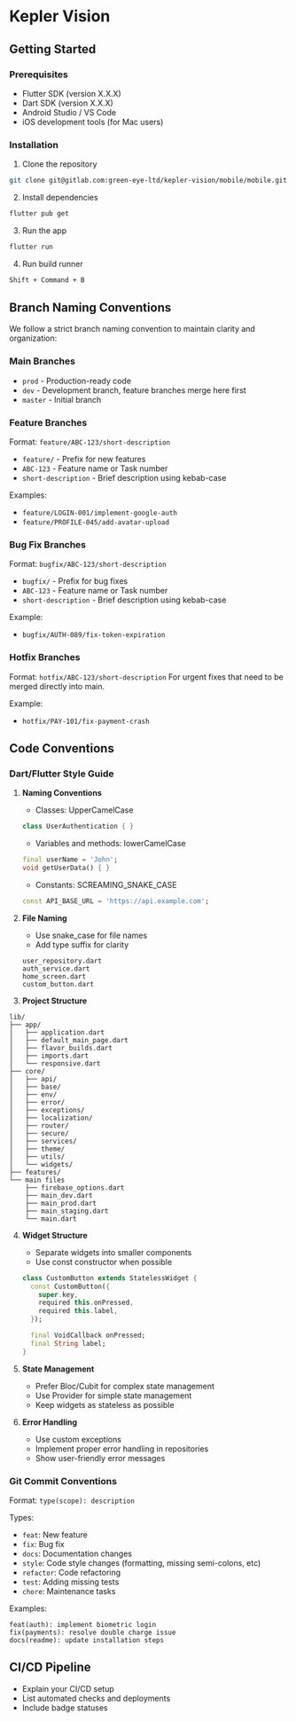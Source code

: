 # Kepler Vision

## Getting Started

### Prerequisites

- Flutter SDK (version X.X.X)
- Dart SDK (version X.X.X)
- Android Studio / VS Code
- iOS development tools (for Mac users)

### Installation

1. Clone the repository
```bash
git clone git@gitlab.com:green-eye-ltd/kepler-vision/mobile/mobile.git
```

2. Install dependencies
```bash
flutter pub get
```

3. Run the app
```bash
flutter run
```

4. Run build runner
```bash
Shift + Command + B
```

## Branch Naming Conventions

We follow a strict branch naming convention to maintain clarity and organization:

### Main Branches
- `prod` - Production-ready code
- `dev` - Development branch, feature branches merge here first
- `master` - Initial branch

### Feature Branches
Format: `feature/ABC-123/short-description`
- `feature/` - Prefix for new features
- `ABC-123` - Feature name or Task number
- `short-description` - Brief description using kebab-case

Examples:
- `feature/LOGIN-001/implement-google-auth`
- `feature/PROFILE-045/add-avatar-upload`

### Bug Fix Branches
Format: `bugfix/ABC-123/short-description`
- `bugfix/` - Prefix for bug fixes
- `ABC-123` - Feature name or Task number
- `short-description` - Brief description using kebab-case

Example:
- `bugfix/AUTH-089/fix-token-expiration`

### Hotfix Branches
Format: `hotfix/ABC-123/short-description`
For urgent fixes that need to be merged directly into main.

Example:
- `hotfix/PAY-101/fix-payment-crash`

## Code Conventions

### Dart/Flutter Style Guide

1. **Naming Conventions**
   - Classes: UpperCamelCase
   ```dart
   class UserAuthentication { }
   ```
   - Variables and methods: lowerCamelCase
   ```dart
   final userName = 'John';
   void getUserData() { }
   ```
   - Constants: SCREAMING_SNAKE_CASE
   ```dart
   const API_BASE_URL = 'https://api.example.com';
   ```

2. **File Naming**
   - Use snake_case for file names
   - Add type suffix for clarity
   ```
   user_repository.dart
   auth_service.dart
   home_screen.dart
   custom_button.dart
   ```

3. **Project Structure**
```
lib/
├── app/
│   ├── application.dart
│   ├── default_main_page.dart
│   ├── flavor_builds.dart
│   ├── imports.dart
│   └── responsive.dart
├── core/
│   ├── api/
│   ├── base/
│   ├── env/
│   ├── error/
│   ├── exceptions/
│   ├── localization/
│   ├── router/
│   ├── secure/
│   ├── services/
│   ├── theme/
│   ├── utils/
│   └── widgets/
├── features/
└── main files
    ├── firebase_options.dart
    ├── main_dev.dart
    ├── main_prod.dart
    ├── main_staging.dart
    └── main.dart
```

4. **Widget Structure**
   - Separate widgets into smaller components
   - Use const constructor when possible
   ```dart
   class CustomButton extends StatelessWidget {
     const CustomButton({
       super.key,
       required this.onPressed,
       required this.label,
     });

     final VoidCallback onPressed;
     final String label;
   }
   ```

5. **State Management**
   - Prefer Bloc/Cubit for complex state management
   - Use Provider for simple state management
   - Keep widgets as stateless as possible

6. **Error Handling**
   - Use custom exceptions
   - Implement proper error handling in repositories
   - Show user-friendly error messages


### Git Commit Conventions

Format: `type(scope): description`

Types:
- `feat`: New feature
- `fix`: Bug fix
- `docs`: Documentation changes
- `style`: Code style changes (formatting, missing semi-colons, etc)
- `refactor`: Code refactoring
- `test`: Adding missing tests
- `chore`: Maintenance tasks

Examples:
```
feat(auth): implement biometric login
fix(payments): resolve double charge issue
docs(readme): update installation steps
```

## CI/CD Pipeline

- Explain your CI/CD setup
- List automated checks and deployments
- Include badge statuses
